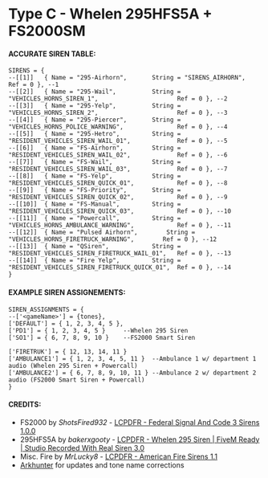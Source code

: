 # Type C - Whelen 295HFS5A + FS2000SM

#### ACCURATE SIREN TABLE:
```
SIRENS = {	
--[[1]]	  { Name = "295-Airhorn", 		String = "SIRENS_AIRHORN", 			 	                Ref = 0 }, --1
--[[2]]	  { Name = "295-Wail", 			String = "VEHICLES_HORNS_SIREN_1", 	 		            Ref = 0 }, --2
--[[3]]	  { Name = "295-Yelp", 			String = "VEHICLES_HORNS_SIREN_2", 			            Ref = 0 }, --3
--[[4]]	  { Name = "295-Piercer", 		String = "VEHICLES_HORNS_POLICE_WARNING", 		        Ref = 0 }, --4
--[[5]]	  { Name = "295-Hetro", 		String = "RESIDENT_VEHICLES_SIREN_WAIL_01", 		    Ref = 0 }, --5
--[[6]]	  { Name = "FS-Airhorn", 		String = "RESIDENT_VEHICLES_SIREN_WAIL_02", 		    Ref = 0 }, --6
--[[7]]	  { Name = "FS-Wail", 			String = "RESIDENT_VEHICLES_SIREN_WAIL_03", 	    	Ref = 0 }, --7
--[[8]]	  { Name = "FS-Yelp", 			String = "RESIDENT_VEHICLES_SIREN_QUICK_01", 		    Ref = 0 }, --8
--[[9]]	  { Name = "FS-Priority",		String = "RESIDENT_VEHICLES_SIREN_QUICK_02", 	    	Ref = 0 }, --9
--[[10]]  { Name = "FS-Manual",			String = "RESIDENT_VEHICLES_SIREN_QUICK_03", 	    	Ref = 0 }, --10
--[[11]]  { Name = "Powercall", 		String = "VEHICLES_HORNS_AMBULANCE_WARNING", 		    Ref = 0 }, --11
--[[12]]  { Name = "Pulsed Airhorn", 		String = "VEHICLES_HORNS_FIRETRUCK_WARNING", 		Ref = 0 }, --12
--[[13]]  { Name = "QSiren", 			String = "RESIDENT_VEHICLES_SIREN_FIRETRUCK_WAIL_01", 	Ref = 0 }, --13
--[[14]]  { Name = "Fire Yelp", 		String = "RESIDENT_VEHICLES_SIREN_FIRETRUCK_QUICK_01", 	Ref = 0 }, --14
}
```
#### EXAMPLE SIREN ASSIGNEMENTS:
```
SIREN_ASSIGNMENTS = {
--['<gameName>'] = {tones},
['DEFAULT'] = { 1, 2, 3, 4, 5 }, 
['PD1'] = { 1, 2, 3, 4, 5 }     --Whelen 295 Siren				
['SO1'] = { 6, 7, 8, 9, 10 }    --FS2000 Smart Siren

['FIRETRUK'] = { 12, 13, 14, 11 } 	
['AMBULANCE1'] = { 1, 2, 3, 4, 5, 11 } 	--Ambulance 1 w/ department 1 audio (Whelen 295 Siren + Powercall)
['AMBULANCE2'] = { 6, 7, 8, 9, 10, 11 } --Ambulance 2 w/ department 2 audio (FS2000 Smart Siren + Powercall)
}
```



#### CREDITS:
* FS2000 by _ShotsFired932_ - [LCPDFR - Federal Signal And Code 3 Sirens 1.0.0](https://www.lcpdfr.com/downloads/gta5mods/audio/22708-federal-signal-and-code-3-sirens/)
* 295HFS5A by _bakerxgooty_ - [LCPDFR - Whelen 295 Siren | FiveM Ready | Studio Recorded With Real Siren 3.0](https://www.lcpdfr.com/downloads/gta5mods/audio/27116-whelen-295-siren-fivem-ready-studio-recorded-with-real-siren/)
* Misc. Fire by _MrLucky8_ - [LCPDFR - American Fire Sirens 1.1](https://www.lcpdfr.com/downloads/gta5mods/audio/13310-american-fire-sirens)
* [Arkhunter](https://github.com/arkhunter623) for updates and tone name corrections
